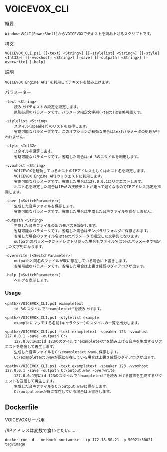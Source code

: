 # VOICEVOX_CLI
概要

    WindowsのCLI(PowerShell)からVOICEVOXでテキストを読み上げるスクリプトです。


構文

    VOICEVOX_CLI.ps1 [[-text] <String>] [[-stylelist] <String>] [[-style] <Int32>] [[-vvoxhost] <String>] [-save] [[-outpath] <String>] [-overwrite] [-help]


説明

    VOICEVOX Engine API を利用してテキストを読み上げます。


パラメーター

    -text <String>
        読み上げテキストの設定を設定します。
        原則必須のパラメータです。パラメータ指定文字列(-text)は省略可能です。

    -stylelist <String>
        スタイル(speaker)のリストを取得します。
        省略可能なパラメータです。このオプションが有効な場合はtextパラメータの処理が行われません。

    -style <Int32>
        スタイルを設定します。
        省略可能なパラメータです。省略した場合はid 3のスタイルを利用します。

    -vvoxhost <String>
        VOICEVOXを起動しているホストのIPアドレスもしくはホスト名を設定します。
        VOICEVOX Engine APIのリクエストに利用します。
        省略可能なパラメータです。省略した場合は127.0.0.1にリクエストします。
        ホスト名を設定した場合はIPv6の接続テストが走って遅くなるのでIPアドレス指定を推奨します。

    -save [<SwitchParameter>]
        生成した音声ファイルを保存します。
        省略可能なパラメータです。省略した場合は生成した音声ファイルを保存しません。

    -outpath <String>
        生成した音声ファイルの出力先パスを設定します。
        省略可能なパラメータです。省略した場合はテンポラリフォルダに保存されます。
        省略した場合のファイル名はtextパラメータで指定した文字列になります。
        outpathのパラメータがディレクトリだった場合もファイル名はtextパラメータで指定した文字列になります。

    -overwrite [<SwitchParameter>]
        outpathと同名のファイルが既に存在している場合に上書きします。
        省略可能なパラメータです。省略した場合は上書き確認のダイアログが出ます。

    -help [<SwitchParameter>]
        ヘルプを表示します。

### Usage
```
<path>\VOICEVOX_CLI.ps1 exampletext
    id 3のスタイルで"exampletext"を読み上げます。

<path>\VOICEVOX_CLI.ps1 -stylelist example
    exampleにマッチする名前(キャラクター)のスタイルの一覧を出力します。

<path>\VOICEVOX_CLI.ps1 -text exampletext -speaker 123 -vvoxhost 127.0.0.1 -save -outpath C:\
    127.0.0.1宛にid 123のスタイルで"exampletext"を読み上げる音声を生成するリクエストを送信して再生します。
    生成した音声ファイルをC:\exampletext.wavに保存します。
    C:\exampletext.wavが既に存在している場合は上書き確認のダイアログが出ます。

<path>\VOICEVOX_CLI.ps1 -text exampletext -speaker 123 -vvoxhost 127.0.0.1 -save -outpath C:\output.wav -overwrite
    127.0.0.1宛にid 123のスタイルで"exampletext"を読み上げる音声を生成するリクエストを送信して再生します。
    生成した音声ファイルをC:\output.wavに保存します。
    C:\output.wavが既に存在している場合は上書きします。
```

## Dockerfile
VOICEVOXサーバ用

//IPアドレスは変数で食わせたい……
```
docker run -d --network <network> --ip 172.18.50.21 -p 50021:50021 tag/image
```
